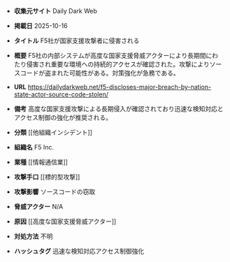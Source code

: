 - **収集元サイト**
Daily Dark Web

- **掲載日**
2025-10-16

- **タイトル**
F5社が国家支援攻撃者に侵害される

- **概要**
F5社の内部システムが高度な国家支援脅威アクターにより長期間にわたり侵害され重要な環境への持続的アクセスが確認された。攻撃によりソースコードが盗まれた可能性がある。対策強化が急務である。

- **URL**
https://dailydarkweb.net/f5-discloses-major-breach-by-nation-state-actor-source-code-stolen/

- **備考**
高度な国家支援攻撃による長期侵入が確認されており迅速な検知対応とアクセス制御の強化が推奨される。

- **分類**
[[他組織インシデント]]

- **組織名**
F5 Inc.

- **業種**
[[情報通信業]]

- **攻撃手口**
[[標的型攻撃]]

- **攻撃影響**
ソースコードの窃取

- **脅威アクター**
N/A

- **原因**
[[高度な国家支援脅威アクター]]

- **対処方法**
不明

- **ハッシュタグ**
迅速な検知対応アクセス制御強化

